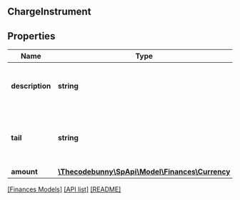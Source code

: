 ## ChargeInstrument

## Properties

Name | Type | Description | Notes
------------ | ------------- | ------------- | -------------
**description** | **string** | A short description of the charge instrument. | [optional]
**tail** | **string** | The account tail (trailing digits) of the charge instrument. | [optional]
**amount** | [**\Thecodebunny\SpApi\Model\Finances\Currency**](Currency.md) |  | [optional]

[[Finances Models]](../) [[API list]](../../Api) [[README]](../../../README.md)
